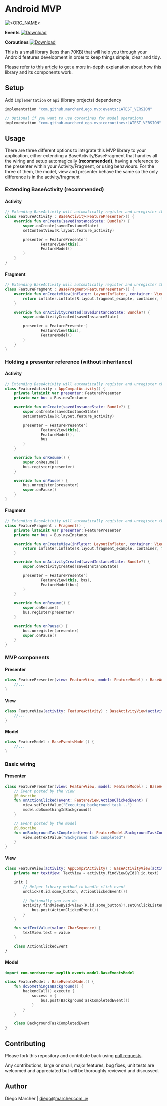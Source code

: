 # Android MVP
[![<ORG_NAME>](https://circleci.com/gh/marcherdiego/android_mvp.svg?style=svg)](https://circleci.com/gh/circleci/circleci-docs)

**Events** [ ![Download](https://img.shields.io/maven-central/v/com.github.marcherdiego.mvp/events) ](https://search.maven.org/artifact/com.github.marcherdiego.mvp/events)

**Coroutines** [ ![Download](https://img.shields.io/maven-central/v/com.github.marcherdiego.mvp/coroutines) ](https://search.maven.org/artifact/com.github.marcherdiego.mvp/coroutines)

This is a small library (less than 70KB) that will help you through your Android features development in order to keep things simple, clear and tidy.

Please refer to [this article](https://android.jlelse.eu/android-mvp-doing-it-right-dac9d5d72079) to get a more in-depth explanation about how this library and its components work.

## Setup
Add `implementation` or `api` (library projects) dependency

```groovy
implementation "com.github.marcherdiego.mvp:events:LATEST_VERSION" 

// Optional if you want to use coroutines for model operations
implementation "com.github.marcherdiego.mvp:coroutines:LATEST_VERSION" 
```

## Usage
There are three different options to integrate this MVP library to your application, either extending a BaseActivity/BaseFragment that handles all the wiring and setup automagically **(recommended)**, having a reference to the presenter within your Activity/Fragment, or using behaviours.
For the three of them, the model, view and presenter behave the same so the only difference is in the activity/fragment

### Extending BaseActivity (recommended)
#### Activity
```kotlin
// Extending BaseActivity will automatically register and unregister the presenter to the bus whenever your activity get resumed or paused
class FeatureActivity : BaseActivity<FeaturePresenter>() {
    override fun onCreate(savedInstanceState: Bundle?) {
        super.onCreate(savedInstanceState)
        setContentView(R.layout.feature_activity)

        presenter = FeaturePresenter(
                FeatureView(this),
                FeatureModel()
        )
    }
}
```

#### Fragment
```kotlin
// Extending BaseActivity will automatically register and unregister the presenter to the bus whenever your activity get resumed or paused
class FeatureFragment : BaseFragment<FeaturePresenter>() {
    override fun onCreateView(inflater: LayoutInflater, container: ViewGroup?, savedInstanceState: Bundle?): View? {
        return inflater.inflate(R.layout.fragment_example, container, false)
    }

    override fun onActivityCreated(savedInstanceState: Bundle?) {
        super.onActivityCreated(savedInstanceState)

        presenter = FeaturePresenter(
                FeatureView(this),
                FeatureModel()
        )
    }
}
```

### Holding a presenter reference (without inheritance)
#### Activity
```kotlin
// Extending BaseActivity will automatically register and unregister the presenter to the bus whenever your activity get resumed or paused
class FeatureActivity : AppCompatActivity() {
    private lateinit var presenter: FeaturePresenter
    private var bus = Bus.newInstance

    override fun onCreate(savedInstanceState: Bundle?) {
        super.onCreate(savedInstanceState)
        setContentView(R.layout.feature_activity)

        presenter = FeaturePresenter(
                FeatureView(this),
                FeatureModel(),
                bus
        )
    }

    override fun onResume() {
        super.onResume()
        bus.register(presenter)
    }

    override fun onPause() {
        bus.unregister(presenter)
        super.onPause()
    }
}
```

#### Fragment
```kotlin
// Extending BaseActivity will automatically register and unregister the presenter to the bus whenever your activity get resumed or paused
class FeatureFragment : Fragment() {
    private lateinit var presenter: FeaturePresenter
    private var bus = Bus.newInstance

    override fun onCreateView(inflater: LayoutInflater, container: ViewGroup?, savedInstanceState: Bundle?): View? {
        return inflater.inflate(R.layout.fragment_example, container, false)
    }

    override fun onActivityCreated(savedInstanceState: Bundle?) {
        super.onActivityCreated(savedInstanceState)

        presenter = FeaturePresenter(
                FeatureView(this, bus),
                FeatureModel(bus)
        )
    }

    override fun onResume() {
        super.onResume()
        bus.register(presenter)
    }

    override fun onPause() {
        bus.unregister(presenter)
        super.onPause()
    }
}
```

### MVP components
#### Presenter
```kotlin
class FeaturePresenter(view: FeatureView, model: FeatureModel) : BaseActivityPresenter<FeatureView, FeatureModel>(view, model) {
    //...
}
```
#### View
```kotlin
class FeatureView(activity: FeatureActivity) : BaseActivityView(activity) {
    //...
}
```
#### Model
```kotlin
class FeatureModel : BaseEventsModel() {
    //...
}
```

### Basic wiring
#### Presenter
```kotlin
class FeaturePresenter(view: FeatureView, model: FeatureModel) : BaseActivityPresenter<FeatureView, FeatureModel>(view, model) {
    // Event posted by the view
    @Subscribe
    fun onActionClicked(event: FeatureView.ActionClickedEvent) {
        view.setTextValue("Executing background task...")
        model.doSomethingInBackground()
    }

    // Event posted by the model
    @Subscribe
    fun onBackgroundTaskCompleted(event: FeatureModel.BackgroundTaskCompletedEvent) {
        view.setTextValue("Background task completed")
    }
}
```
#### View
```kotlin
class FeatureView(activity: AppCompatActivity) : BaseActivityView(activity) {
    private var textView: TextView = activity.findViewById(R.id.text)

    init {
        // Helper library method to handle click event
        onClick(R.id.some_button, ActionClickedEvent())
        
        // Optionally you can do
        activity.findViewById<View>(R.id.some_button)?.setOnClickListener {
            bus.post(ActionClickedEvent())
        }
    }

    fun setTextValue(value: CharSequence) {
        textView.text = value
    }

    class ActionClickedEvent
}
```
#### Model
```kotlin
import com.nerdscorner.mvplib.events.model.BaseEventsModel

class FeatureModel : BaseEventsModel() {
    fun doSomethingInBackground() {
        backendCall().execute {
            success = {
                bus.post(BackgroundTaskCompletedEvent())
            }
        }
    }

    class BackgroundTaskCompletedEvent
}
```

## Contributing

Please fork this repository and contribute back using [pull requests](https://github.com/marcherdiego/android_mvp/pulls).

Any contributions, large or small, major features, bug fixes, unit tests are welcomed and appreciated but will be thoroughly reviewed and discussed.


## Author

Diego Marcher | diego@marcher.com.uy
